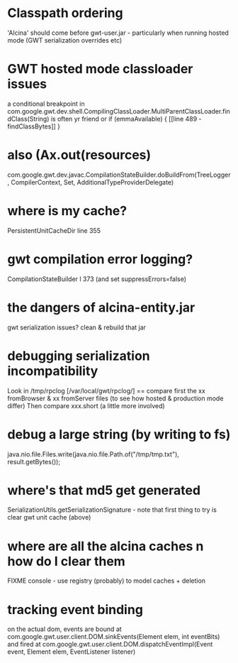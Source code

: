 # Classpath ordering

'Alcina' should come before gwt-user.jar - particularly when running hosted mode (GWT serialization overrides etc)

# GWT hosted mode classloader issues

a conditional breakpoint in com.google.gwt.dev.shell.CompilingClassLoader.MultiParentClassLoader.findClass(String) is often yr friend
or if (emmaAvailable) { [[line 489 - findClassBytes]] }

# also (Ax.out(resources)

com.google.gwt.dev.javac.CompilationStateBuilder.doBuildFrom(TreeLogger, CompilerContext, Set<Resource>, AdditionalTypeProviderDelegate)

# where is my cache?

PersistentUnitCacheDir line 355

# gwt compilation error logging?

CompilationStateBuilder l 373
(and set suppressErrors=false)

# the dangers of alcina-entity.jar

gwt serialization issues? clean & rebuild that jar

# debugging serialization incompatibility

Look in /tmp/rpclog [/var/local/gwt/rpclog/] == compare first the xx fromBrowser & xx fromServer files (to see how hosted & production mode differ)
Then compare xxx.short (a little more involved)

# debug a large string (by writing to fs)

java.nio.file.Files.write(java.nio.file.Path.of("/tmp/tmp.txt"), result.getBytes());

# where's that md5 get generated

SerializationUtils.getSerializationSignature - note that first thing to try is clear gwt unit cache (above)

# where are all the alcina caches n how do I clear them

FIXME console - use registry (probably) to model caches + deletion

# tracking event binding

on the actual dom, events are bound at com.google.gwt.user.client.DOM.sinkEvents(Element elem, int eventBits)
and fired at com.google.gwt.user.client.DOM.dispatchEventImpl(Event event, Element elem, EventListener listener)
